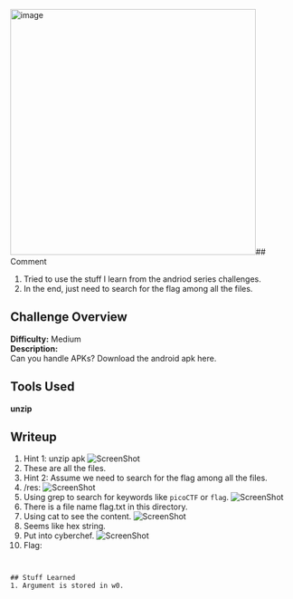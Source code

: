 <img width="434" alt="image" src="https://github.com/user-attachments/assets/cc02fe67-0ea1-4129-b217-9d162632da11" />## Comment  
1. Tried to use the stuff I learn from the andriod series challenges.  
2. In the end, just need to search for the flag among all the files.

## Challenge Overview  
**Difficulty:** Medium  
**Description:**  
Can you handle APKs?
Download the android apk here.

## Tools Used  
**unzip**

## Writeup  
1. Hint 1: unzip apk
![ScreenShot](https://imgur.com/O6Ji8Yg.png)
2. These are all the files.
3. Hint 2: Assume we need to search for the flag among all the files.
4. /res:
![ScreenShot](https://imgur.com/IlT7KR9.png)
5. Using grep to search for keywords like ```picoCTF``` or ```flag```.
![ScreenShot](https://imgur.com/pDP6CLw.png)
6. There is a file name flag.txt in this directory.  
7. Using cat to see the content.
![ScreenShot](https://imgur.com/yQcyGoA.png)
8. Seems like hex string.  
9. Put into cyberchef.
![ScreenShot](https://imgur.com/QsmGVHP.png)
10. Flag:
```

 
## Stuff Learned  
1. Argument is stored in w0.  


